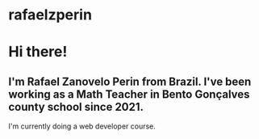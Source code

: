 # rafaelzperin
# Hi there!
## I'm Rafael Zanovelo Perin from Brazil.  I've been working as a Math Teacher in Bento Gonçalves county school since 2021.
I'm currently doing a web developer course.

